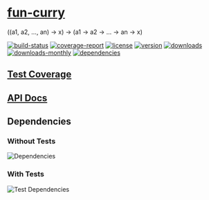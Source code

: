 # [fun-curry](https://bagrounds.gitlab.io/fun-curry)

((a1, a2, ..., an) -> x) -> (a1 -> a2 -> ... -> an -> x)

[![build-status](https://gitlab.com/bagrounds/fun-curry/badges/master/build.svg)](https://gitlab.com/bagrounds/fun-curry/commits/master)
[![coverage-report](https://gitlab.com/bagrounds/fun-curry/badges/master/coverage.svg)](https://gitlab.com/bagrounds/fun-curry/commits/master)
[![license](https://img.shields.io/npm/l/fun-curry.svg)](https://www.npmjs.com/package/fun-curry)
[![version](https://img.shields.io/npm/v/fun-curry.svg)](https://www.npmjs.com/package/fun-curry)
[![downloads](https://img.shields.io/npm/dt/fun-curry.svg)](https://www.npmjs.com/package/fun-curry)
[![downloads-monthly](https://img.shields.io/npm/dm/fun-curry.svg)](https://www.npmjs.com/package/fun-curry)
[![dependencies](https://david-dm.org/bagrounds/fun-curry/status.svg)](https://david-dm.org/bagrounds/fun-curry)

## [Test Coverage](https://bagrounds.gitlab.io/fun-curry/coverage/lcov-report/index.html)

## [API Docs](https://bagrounds.gitlab.io/fun-curry/docs/index.html)

## Dependencies

### Without Tests

![Dependencies](https://bagrounds.gitlab.io/fun-curry/img/dependencies.svg)

### With Tests

![Test Dependencies](https://bagrounds.gitlab.io/fun-curry/img/dependencies-test.svg)

